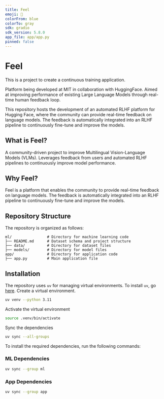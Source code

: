 ```yaml
---
title: Feel
emoji: 🚀
colorFrom: blue
colorTo: gray
sdk: gradio
sdk_version: 5.8.0
app_file: app/app.py
pinned: false
---
```


# Feel

This is a project to create a continuous training application.

Platform being developed at MIT in collaboration with HuggingFace. Aimed at improving performance of existing Large Language Models through real-time human feedback loop.

This repository hosts the development of an automated RLHF platform for Hugging Face, where the community can provide real-time feedback on language models. The feedback is automatically integrated into an RLHF pipeline to continuously fine-tune and improve the models.

## What is Feel?

A community-driven project to improve Multilingual Vision-Language Models (VLMs). Leverages feedback from users and automated RLHF pipelines to continuously improve model performance.

## Why Feel?

Feel is a platform that enables the community to provide real-time feedback on language models. The feedback is automatically integrated into an RLHF pipeline to continuously fine-tune and improve the models.

## Repository Structure

The repository is organized as follows:

```
ml/                # Directory for machine learning code
├── README.md      # Dataset schema and project structure
├── data/          # Directory for dataset files
├── models/        # Directory for model files
app/               # Directory for application code
├── app.py         # Main application file
```

## Installation

The repository uses `uv` for managing virtual environments. To install `uv`, go [here](https://docs.astral.sh/uv/getting-started/installation/). Create a virtual environment.

```bash
uv venv --python 3.11
```

Activate the virtual environment

```bash
source .venv/bin/activate
```

Sync the dependencies

```bash
uv sync --all-groups
```

To install the required dependencies, run the following commands:

### ML Dependencies

```bash
uv sync --group ml
```

### App Dependencies

```bash
uv sync --group app
```

